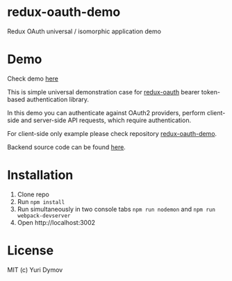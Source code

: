 # redux-oauth-demo
Redux OAuth universal / isomorphic application demo

# Demo
Check demo [here](https://redux-oauth-demo.herokuapp.com)

This is simple universal demonstration case for [redux-oauth](https://github.com/yury-dymov/redux-oauth) bearer token-based
authentication library.

In this demo you can authenticate against OAuth2 providers, perform client-side and server-side API requests, which require authentication.

For client-side only example please check repository [redux-oauth-demo](https://github.com/yury-dymov/redux-oauth-client-demo).

Backend source code can be found [here](https://github.com/yury-dymov/redux-oauth-backend-demo).

# Installation
1. Clone repo
2. Run `npm install`
3. Run simultaneously in two console tabs `npm run nodemon` and `npm run webpack-devserver`
4. Open http://localhost:3002

# License
MIT (c) Yuri Dymov
